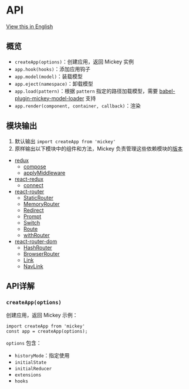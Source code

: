 # API

[View this in English](../en-US/API.md)

## 概览

- `createApp(options)`：创建应用，返回 Mickey 实例
- `app.hook(hooks)`：添加应用钩子
- `app.model(model)`：装载模型
- `app.eject(namespace)`：卸载模型
- `app.load(pattern)`：根据 `pattern` 指定的路径加载模型，需要 [babel-plugin-mickey-model-loader](https://github.com/mickeyjsx/babel-plugin-mickey-model-loader) 支持
- `app.render(component, container, callback)`：渲染

## 模块输出

1. 默认输出 `import createApp from 'mickey'` 
2. 原样输出以下模块中的组件和方法，Mickey 负责管理这些依赖模块的[版本](https://github.com/mickeyjsx/mickey/blob/master/package.json#L31)
  - [redux](https://github.com/reactjs/redux)
    - [compose](http://redux.js.org/docs/api/compose.html)
    - [applyMiddleware](http://redux.js.org/docs/api/applyMiddleware.html)
  - [react-redux](https://github.com/reactjs/react-redux)
    - [connect](https://github.com/reactjs/react-redux/blob/master/docs/api.md#connectmapstatetoprops-mapdispatchtoprops-mergeprops-options)
  - [react-router](https://reacttraining.com/react-router/)  
    - [StaticRouter](https://reacttraining.com/react-router/core/api/StaticRouter)
    - [MemoryRouter](https://reacttraining.com/react-router/web/api/MemoryRouter)
    - [Redirect](https://reacttraining.com/react-router/web/api/Redirect)
    - [Prompt](https://reacttraining.com/react-router/core/api/Prompt)
    - [Switch](https://reacttraining.com/react-router/core/api/Switch)
    - [Route](https://reacttraining.com/react-router/core/api/Route)
    - [withRouter](https://reacttraining.com/react-router/core/api/withRouter)
  - [react-router-dom](https://github.com/ReactTraining/react-router/tree/master/packages/react-router-dom)  
    - [HashRouter](https://reacttraining.com/react-router/web/api/HashRouter)
    - [BrowserRouter](https://reacttraining.com/react-router/web/api/BrowserRouter)
    - [Link](https://reacttraining.com/react-router/web/api/Link)
    - [NavLink](https://reacttraining.com/react-router/web/api/NavLink)

## API详解

### `createApp(options)` 

创建应用，返回 Mickey 示例：

```
import createApp from 'mickey'
const app = createApp(options);
```

`options` 包含：
- `historyMode`：指定使用
- `initialState`
- `initialReducer`
- `extensions`
- `hooks`
